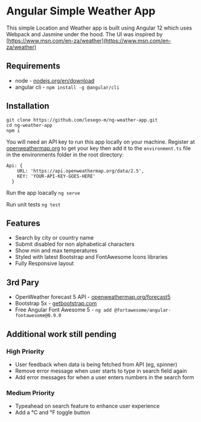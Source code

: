 # Angular Simple Weather App

This simple Location and Weather app is built using Angular 12 which uses Webpack and Jasmine under the hood. The UI was inspired by [https://www.msn.com/en-za/weather](https://www.msn.com/en-za/weather)

## Requirements

- node - [nodejs.org/en/download](https://nodejs.org/en/download/)
- angular cli - `npm install -g @angular/cli`


## Installation

```
git clone https://github.com/lesego-m/ng-weather-app.git
cd ng-weather-app
npm i
```

You will need an API key to run this app locally on your machine. Register at [openweathermap.org](https://openweathermap.org) to get your key then add it to the `environment.ts` file in the environments folder in the root directory:

```
Api: {
    URL: 'https://api.openweathermap.org/data/2.5',
    KEY: 'YOUR-API-KEY-GOES-HERE'
  }
```

Run the app loacally
`ng serve`

Run unit tests
`ng test`

## Features

- Search by city or country name
- Submit disabled for non alphabetical characters
- Show min and max temperatures
- Styled with latest Bootstrap and FontAwesome Icons libraries
- Fully Responsive layout

## 3rd Pary

- OpenWeather forecast 5 API - [openweathermap.org/forecast5](https://openweathermap.org/forecast5)
- Bootstrap 5x - [getbootstrap.com](https://getbootstrap.com/)
- Free Angular Font Awesome 5 - `ng add @fortawesome/angular-fontawesome@0.9.0`

## Additional work still pending

### High Priority
- User feedback when data is being fetched from API (eg, spinner)
- Remove error message when user starts to type in search field again
- Add error messages for when a user enters numbers in the search form

### Medium Priority
- Typeahead on search feature to enhance user experience
- Add a &deg;C and &deg;F toggle button

